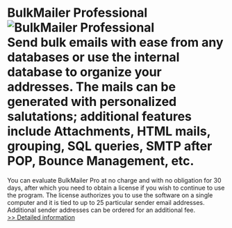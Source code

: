 # BulkMailer Professional<br />![BulkMailer Professional](https://mycommerce.akamaized.net/api/pimages/P140722/BIG/140722.JPG)<br />Send bulk emails with ease from any databases or use the internal database to organize your addresses. The mails can be generated with personalized salutations; additional features include Attachments, HTML mails, grouping, SQL queries, SMTP after POP, Bounce Management, etc.
You can evaluate BulkMailer Pro at no charge and with no obligation for 30 days, after which you need to obtain a license if you wish to continue to use the program.
The license authorizes you to use the software on a single computer and it is tied to up to 25 particular sender email addresses. Additional sender addresses can be ordered for an additional fee.<br />[>> Detailed information](https://secure.shareit.com/shareit/product.html?productid=140722&affiliateid=200057808)